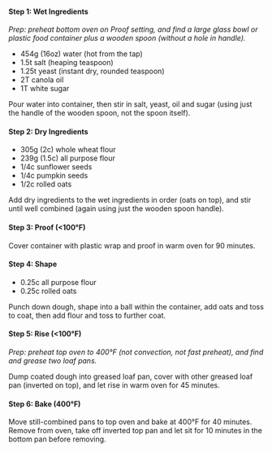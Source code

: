 #### Step 1: Wet Ingredients

*Prep: preheat bottom oven on Proof setting, and find a large glass bowl or plastic food container plus a wooden spoon (without a hole in handle).*

- 454g (16oz) water (hot from the tap)
- 1.5t salt (heaping teaspoon)
- 1.25t yeast (instant dry, rounded teaspoon)
- 2T canola oil
- 1T white sugar

Pour water into container, then stir in salt, yeast, oil and sugar (using just the handle of the wooden spoon, not the spoon itself).

#### Step 2: Dry Ingredients

- 305g (2c) whole wheat flour
- 239g (1.5c) all purpose flour
- 1/4c sunflower seeds
- 1/4c pumpkin seeds
- 1/2c rolled oats

Add dry ingredients to the wet ingredients in order (oats on top), and stir until well combined (again using just the wooden spoon handle).

#### Step 3: Proof (<100°F)

Cover container with plastic wrap and proof in warm oven for 90 minutes.

#### Step 4: Shape

- 0.25c all purpose flour
- 0.25c rolled oats

Punch down dough, shape into a ball within the container, add oats and toss to coat, then add flour and toss to further coat.

#### Step 5: Rise (<100°F)

*Prep: preheat top oven to 400°F (not convection, not fast preheat), and find and grease two loaf pans.*

Dump coated dough into greased loaf pan, cover with other greased loaf pan (inverted on top), and let rise in warm oven for 45 minutes.

#### Step 6: Bake (400°F)

Move still-combined pans to top oven and bake at 400°F for 40 minutes. Remove from oven, take off inverted top pan and let sit for 10 minutes in the bottom pan before removing.
